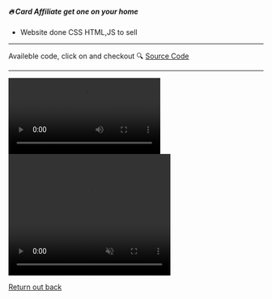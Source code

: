 ##### 🔥 Card Affiliate get one on your home

- Website done CSS HTML,JS to sell 

---

Availeble code, click on and checkout 🔍 [Source Code](https://github.com/devnaelson/devnaelson/tree/main/projects/card-affiliate/code)

---

![View](./video.mp4)
<video width="320" height="240" autoplay muted>
  <source src="./video.mp4" type="video/mp4">
</video>

[Return out back](https://github.com/devnaelson)
